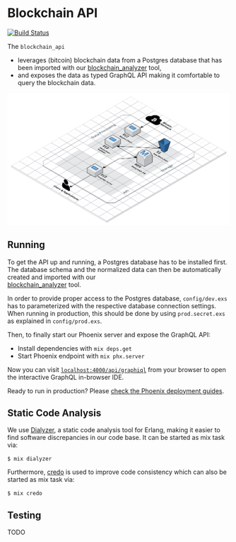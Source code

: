 # Blockchain API

[![Build Status](https://travis-ci.org/blockninjas/blockchain_api.svg?branch=master)](https://travis-ci.org/blockninjas/blockchain_api)

The `blockchain_api`

* leverages (bitcoin) blockchain data from a Postgres database that has been imported with our 
[blockchain_analyzer](https://github.com/blockninjas/blockchain_analyzer) tool,
*  and exposes the data as typed GraphQL API making it comfortable to query the blockchain data.

![System Architecture](./system-architecture.png)

## Running

To get the API up and running, a Postgres database has to be installed first. The database schema 
and the normalized data can then be automatically created and imported with our  
[blockchain_analyzer](https://github.com/blockninjas/blockchain_analyzer) tool.

In order to provide proper access to the Postgres database, `config/dev.exs` has to parameterized 
with the respective database connection settings. When running in production, this should be done by 
using `prod.secret.exs` as explained in `config/prod.exs`.

Then, to finally start our Phoenix server and expose the GraphQL API:

* Install dependencies with `mix deps.get`
* Start Phoenix endpoint with `mix phx.server`

Now you can visit [`localhost:4000/api/graphiql`](http://localhost:4000/api/graphiql) from your browser 
to open the interactive GraphQL in-browser IDE.

Ready to run in production? Please [check the Phoenix deployment guides](https://hexdocs.pm/phoenix/deployment.html).

## Static Code Analysis

We use [Dialyzer](http://erlang.org/doc/man/dialyzer.html), a static code analysis tool for Erlang, 
making it easier to find software discrepancies in our code base. It can be started as mix task via:

    $ mix dialyzer
    
    
Furthermore, [credo](https://github.com/rrrene/credo) is used to improve code consistency which can 
also be started as mix task via:

    $ mix credo
    
## Testing

TODO 